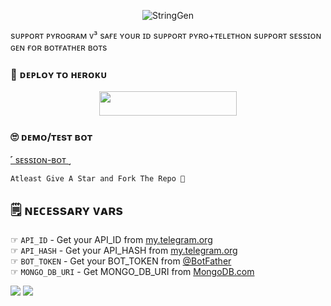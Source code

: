 <p align="center">
  <img src="https://telegra.ph/file/8385702959b559b198991.jpg" alt="StringGen">

 sᴜᴘᴘᴏʀᴛ ᴘʏʀᴏɢʀᴀᴍ ᴠ³ 
 sᴀғᴇ ʏᴏᴜʀ ɪᴅ
 sᴜᴘᴘᴏʀᴛ ᴘʏʀᴏ+ᴛᴇʟᴇᴛʜᴏɴ
 sᴜᴘᴘᴏʀᴛ sᴇssɪᴏɴ ɢᴇɴ ғᴏʀ ʙᴏᴛғᴀᴛʜᴇʀ ʙᴏᴛs

### 🚀 ᴅᴇᴘʟᴏʏ ᴛᴏ ʜᴇʀᴏᴋᴜ
  
  <p align="center"><a href="https://dashboard.heroku.com/new?template=https://github.com/BABY-MUSIC/BABYSTRING_GEN"> <img src="https://img.shields.io/badge/Deploy%20To%20Heroku-black?style=for-the-badge&logo=heroku" width="220" height="38.45"/></a></p>



### 🙄 ᴅᴇᴍᴏ/ᴛᴇsᴛ ʙᴏᴛ
  
  [˹ sᴇssɪᴏɴ-ʙᴏᴛ ˼](https://telegram.me/STRING_BABYGEN_BOT)

```
Atleast Give A Star and Fork The Repo 🖤
```

## 🗒️ ɴᴇᴄᴇssᴀʀʏ ᴠᴀʀs

☞ `API_ID` - Get your API_ID from [my.telegram.org](https://my.telegram.org/apps)<br>
☞ `API_HASH` - Get your API_HASH from [my.telegram.org](https://my.telegram.org/apps)<br>
☞ `BOT_TOKEN` - Get your BOT_TOKEN from [@BotFather](https://t.me/BotFather)<br>
☞ `MONGO_DB_URI` - Get MONGO_DB_URI from [MongoDB.com](https://cloud.mongodb.com)<br>


<img src="https://user-images.githubusercontent.com/73097560/115834477-dbab4500-a447-11eb-908a-139a6edaec5c.gif">
<img src="https://user-images.githubusercontent.com/73097560/115834477-dbab4500-a447-11eb-908a-139a6edaec5c.gif">


